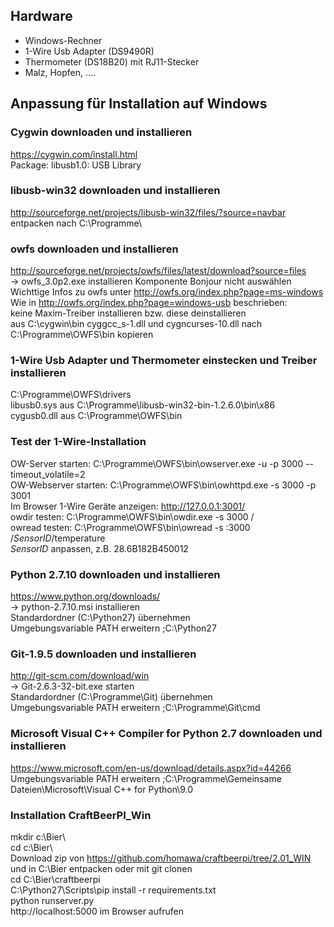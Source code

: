 ## Hardware
* Windows-Rechner
* 1-Wire Usb Adapter (DS9490R)
* Thermometer (DS18B20) mit RJ11-Stecker
* Malz, Hopfen, ....  

## Anpassung für Installation auf Windows
### Cygwin downloaden und installieren 
https://cygwin.com/install.html  
Package: libusb1.0: USB Library 
### libusb-win32 downloaden und installieren
http://sourceforge.net/projects/libusb-win32/files/?source=navbar  
entpacken nach C:\Programme\
### owfs downloaden und installieren
http://sourceforge.net/projects/owfs/files/latest/download?source=files  
-> owfs_3.0p2.exe installieren Komponente Bonjour nicht auswählen  
Wichttige Infos zu owfs unter http://owfs.org/index.php?page=ms-windows  
Wie in http://owfs.org/index.php?page=windows-usb beschrieben:  
keine Maxim-Treiber installieren bzw. diese deinstallieren  
aus C:\cygwin\bin cyggcc_s-1.dll und cygncurses-10.dll nach C:\Programme\OWFS\bin kopieren  
### 1-Wire Usb Adapter und Thermometer einstecken und Treiber installieren
C:\Programme\OWFS\drivers  
libusb0.sys aus C:\Programme\libusb-win32-bin-1.2.6.0\bin\x86  
cygusb0.dll aus C:\Programme\OWFS\bin
### Test der 1-Wire-Installation
OW-Server starten: C:\Programme\OWFS\bin\owserver.exe -u -p 3000 --timeout_volatile=2  
OW-Webserver starten: C:\Programme\OWFS\bin\owhttpd.exe -s 3000 -p 3001  
Im Browser 1-Wire Geräte anzeigen: http://127.0.0.1:3001/  
owdir testen:  C:\Programme\OWFS\bin\owdir.exe -s 3000 /  
owread testen:   C:\Programme\OWFS\bin\owread -s :3000 /_SensorID_/temperature  
_SensorID_ anpassen, z.B. 28.6B182B450012

### Python 2.7.10 downloaden und installieren
https://www.python.org/downloads/  
-> python-2.7.10.msi installieren  
Standardordner (C:\Python27\) übernehmen  
Umgebungsvariable PATH erweitern ;C:\Python27
### Git-1.9.5 downloaden und installieren 
http://git-scm.com/download/win  
-> Git-2.6.3-32-bit.exe  starten  
Standardordner (C:\Programme\Git) übernehmen  
Umgebungsvariable PATH erweitern ;C:\Programme\Git\cmd
### Microsoft Visual C++ Compiler for Python 2.7 downloaden und installieren
https://www.microsoft.com/en-us/download/details.aspx?id=44266  
Umgebungsvariable PATH erweitern ;C:\Programme\Gemeinsame Dateien\Microsoft\Visual C++ for Python\9.0  
###  Installation CraftBeerPI_Win
mkdir c:\Bier\  
cd c:\Bier\  
Download zip von https://github.com/homawa/craftbeerpi/tree/2.01_WIN und in C:\Bier entpacken oder mit git clonen  
cd C:\Bier\craftbeerpi  
C:\Python27\Scripts\pip install -r requirements.txt   
python runserver.py  
http://localhost:5000 im Browser aufrufen
